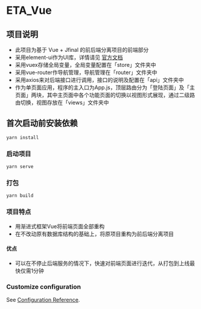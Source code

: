 # ETA_Vue
## 项目说明
 - 此项目为基于 Vue + Jfinal 的前后端分离项目的前端部分
 - 采用element-ui作为UI库，详情请见 [官方文档](https://element.eleme.cn/#/zh-CN/component/quickstart)
 - 采用vuex存储全局变量，全局变量配置在「store」文件夹中
 - 采用vue-router作导航管理，导航管理在「router」文件夹中
 - 采用axios来对后端接口进行调用，接口的说明及配置在「api」文件夹中
 - 作为单页面应用，程序的主入口为App.js，顶层路由分为「登陆页面」及「主页面」两块，其中主页面中各个功能页面的切换以视图形式展现，通过二级路由切换，视图存放在「views」文件夹中
## 首次启动前安装依赖
```
yarn install
```

### 启动项目
```
yarn serve
```

### 打包
```
yarn build
```

### 项目特点
 - 用渐进式框架Vue将前端页面全部重构
 - 在不改动原有数据库结构的基础上，将原项目重构为前后端分离项目
#### 优点  
 - 可以在不停止后端服务的情况下，快速对前端页面进行迭代，从打包到上线最快仅需1分钟


### Customize configuration
See [Configuration Reference](https://cli.vuejs.org/config/).
